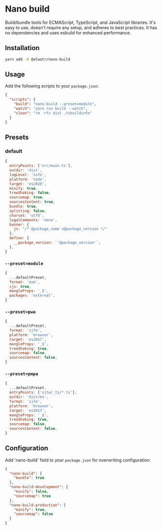 # Nano build

Build/bundle tools for ECMAScript, TypeScript, and JavaScript libraries. It's easy to use, doesn't require any setup, and adheres to best practices. It has no dependencies and uses esbuild for enhanced performance.

## Installation

```bash
yarn add -D @alwatr/nano-build
```

## Usage

Add the following scripts to your `package.json`:

```json
{
  "scripts": {
    "build": "nano-build --preset=module",
    "watch": "yarn run build --watch",
    "clean": "rm -rfv dist .tsbuildinfo"
  }
}
```

## Presets

### default

```js
{
  entryPoints: ['src/main.ts'],
  outdir: 'dist',
  logLevel: 'info',
  platform: 'node',
  target: 'es2020',
  minify: true,
  treeShaking: false,
  sourcemap: true,
  sourcesContent: true,
  bundle: true,
  splitting: false,
  charset: 'utf8',
  legalComments: 'none',
  banner: {
    js: "/* @package_name v@package_version */"
  },
  define: {
    __package_version: `'@package_version'`,
  },
}
```

### `--preset=module`

```js
{
  ...defaultPreset,
  format: 'esm',
  cjs: true,
  mangleProps: '_$',
  packages: 'external',
}
```

### `--preset=pwa`

```js
{
  ...defaultPreset,
  format: 'iife',
  platform: 'browser',
  target: 'es2017',
  mangleProps: '_$',
  treeShaking: true,
  sourcemap: false,
  sourcesContent: false,
}
```

### `--preset=pmpa`

```js
{
  ...defaultPreset,
  entryPoints: ['site/_ts/*.ts'],
  outdir: 'dist/es',
  format: 'iife',
  platform: 'browser',
  target: 'es2017',
  mangleProps: '_$',
  treeShaking: true,
  sourcemap: false,
  sourcesContent: false,
}
```

## Configuration

Add 'nano-build' field to your `package.json` for overwriting configuration:

```json
{
  "nano-build": {
    "bundle": true
  },
  "nano-build-development": {
    "minify": false,
    "sourcemap": true
  },
  "nano-build-production": {
    "minify": true,
    "sourcemap": false
  }
}
```
